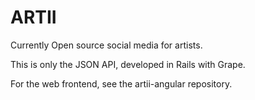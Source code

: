 # ARTII
Currently Open source social media for artists.

This is only the JSON API, developed in Rails with Grape.

For the web frontend, see the artii-angular repository.
